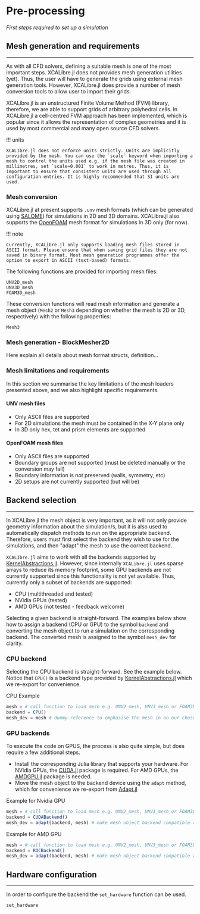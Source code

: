 # Pre-processing
*First steps required to set up a simulation*

## Mesh generation and requirements
---

As with all CFD solvers, defining a suitable mesh is one of the most important steps. XCALibre.jl does not provides mesh generation utilities (yet). Thus, the user will have to generate the grids using external mesh generation tools. However, XCALibre.jl does provide a number of mesh conversion tools to allow user to import their grids. 

XCALibre.jl is an unstructured Finite Volume Method (FVM) library, therefore, we are able to support grids of arbitrary polyhedral cells. In XCALibre.jl a cell-centred FVM approach has been implemented, which is popular since it allows the representation of complex geometries and it is used by most commercial and many open source CFD solvers.

!!! units

    XCALIbre.jl does not enforce units strictly. Units are implicitly provided by the mesh. You can use the `scale` keyword when importing a mesh to control the units used e.g. if the mesh file was created in millimetres, set `scale=0.001` to work in metres. Thus, it is important to ensure that consistent units are used through all configuration entries. It is highly recommended that SI units are used. 

### Mesh conversion

XCALibre.jl at present supports `.unv` mesh formats (which can be generated using [SALOME](https://www.salome-platform.org/)) for simulations in 2D and 3D domains. XCALibre.jl also supports the [OpenFOAM](https://openfoam.org/) mesh format for simulations in 3D only (for now). 

!!! note

    Currently, XCALibre.jl only supports loading mesh files stored in ASCII format. Please ensure that when saving grid files they are not saved in binary format. Most mesh generation programmes offer the option to export in ASCII (text-based) formats.

The following functions are provided for importing mesh files:

```@docs; canonical=false
UNV2D_mesh
UNV3D_mesh
FOAM3D_mesh
```

These conversion functions will read mesh information and generate a mesh object (`Mesh2` or `Mesh3` depending on whether the mesh is 2D or 3D, respectively) with the following properties:

```@docs; canonical=false
Mesh3
```
### Mesh generation - BlockMesher2D

Here explain all details about mesh format structs, definition...


### Mesh limitations and requirements

In this section we summarise the key limitations of the mesh loaders presented above, and we also highlight specific requirements. 

#### UNV mesh files
* Only ASCII files are supported
* For 2D simulations the mesh must be contained in the X-Y plane only
* In 3D only hex, tet and prism elements are supported

#### OpenFOAM mesh files
* Only ASCII files are supported
* Boundary groups are not supported (must be deleted manually or the conversion may fail)
* Boundary information is not preserved (walls, symmetry, etc)
* 2D setups are not currently supported (but will be)

## Backend selection
---

In XCALibre.jl the mesh object is very important, as it will not only provide geometry information about the simulation/s, but it is also used to automatically dispatch methods to run on the appropriate backend. Therefore, users must first select the backend they wish to use for the simulations, and then "adapt" the mesh to use the correct backend. 

`XCALIbre.jl` aims to work with all the backends supported by [KernelAbstractions.jl](https://juliagpu.github.io/KernelAbstractions.jl/stable/). However, since internally `XCALibre.jl` uses sparse arrays to reduce its memory footprint, some GPU backends are not currently supported since this functionality is not yet available. Thus, currently only a subset of backends are supported:

* CPU (multithreaded and tested)
* NVidia GPUs (tested)
* AMD GPUs (not tested - feedback welcome)

Selecting a given backend is straight-forward. The examples below show how to assign a backend (CPU or GPU) to the symbol `backend` and converting the mesh object to run a simulation on the corresponding backend. The converted mesh is assigned to the symbol `mesh_dev` for clarity.

### CPU backend

Selecting the CPU backend is straight-forward. See the example below. Notice that `CPU()` is a backend type provided by [KernelAbstractions.jl](https://juliagpu.github.io/KernelAbstractions.jl/stable/) which we re-export for convenience.

CPU Example 
```julia
mesh = # call function to load mesh e.g. UNV2_mesh, UNV3_mesh or FOAM3D_mesh
backend = CPU()
mesh_dev = mesh # dummy reference to emphasise the mesh in on our chosen dev (or backend)
```

### GPU backends 

To execute the code on GPUS, the process is also quite simple, but does require a few additional steps.
* Install the corresponding Julia library that supports your hardware. For NVidia GPUs, the [CUDA.jl](https://github.com/JuliaGPU/CUDA.jl) package is required. For AMD GPUs, the [AMDGPU.jl](https://github.com/JuliaGPU/AMDGPU.jl) package is needed.
* Move the mesh object to the backend device using the `adapt` method, which for convenience we re-export from [Adapt.jl](https://github.com/JuliaGPU/Adapt.jl)

Example for Nvidia GPU
```julia
mesh = # call function to load mesh e.g. UNV2_mesh, UNV3_mesh or FOAM3D_mesh
backend = CUDABackend()
mesh_dev = adapt(backend, mesh) # make mesh object backend compatible and move to GPU
```

Example for AMD GPU
```julia
mesh = # call function to load mesh e.g. UNV2_mesh, UNV3_mesh or FOAM3D_mesh
backend = ROCBackend()
mesh_dev = adapt(backend, mesh) # make mesh object backend compatible and move to GPU
```

## Hardware configuration
---

In order to configure the backend the `set_hardware` function can be used. 

```@docs; canonical=false
set_hardware
```